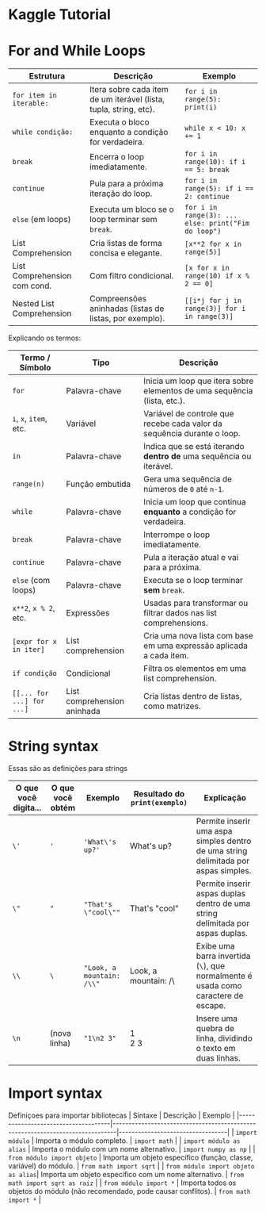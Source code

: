 # Kaggle Tutorial

# For and While Loops


| Estrutura                     | Descrição                                                                 | Exemplo                                                                 |
|------------------------------|---------------------------------------------------------------------------|-------------------------------------------------------------------------|
| `for item in iterable:`      | Itera sobre cada item de um iterável (lista, tupla, string, etc).         | `for i in range(5): print(i)`                                          |
| `while condição:`            | Executa o bloco enquanto a condição for verdadeira.                       | `while x < 10: x += 1`                                                 |
| `break`                      | Encerra o loop imediatamente.                                             | `for i in range(10): if i == 5: break`                                 |
| `continue`                   | Pula para a próxima iteração do loop.                                     | `for i in range(5): if i == 2: continue`                               |
| `else` (em loops)            | Executa um bloco se o loop terminar sem `break`.                          | `for i in range(3): ... else: print("Fim do loop")`                    |
| List Comprehension           | Cria listas de forma concisa e elegante.                                  | `[x**2 for x in range(5)]`                                             |
| List Comprehension com cond. | Com filtro condicional.                                                   | `[x for x in range(10) if x % 2 == 0]`                                 |
| Nested List Comprehension    | Compreensões aninhadas (listas de listas, por exemplo).                   | `[[i*j for j in range(3)] for i in range(3)]`                          |

Explicando os termos:

| Termo / Símbolo           | Tipo                  | Descrição                                                                 |
|---------------------------|-----------------------|---------------------------------------------------------------------------|
| `for`                     | Palavra-chave         | Inicia um loop que itera sobre elementos de uma sequência (lista, etc.). |
| `i`, `x`, `item`, etc.    | Variável              | Variável de controle que recebe cada valor da sequência durante o loop.  |
| `in`                      | Palavra-chave         | Indica que se está iterando **dentro de** uma sequência ou iterável.     |
| `range(n)`                | Função embutida       | Gera uma sequência de números de `0` até `n-1`.                           |
| `while`                   | Palavra-chave         | Inicia um loop que continua **enquanto** a condição for verdadeira.      |
| `break`                   | Palavra-chave         | Interrompe o loop imediatamente.                                         |
| `continue`                | Palavra-chave         | Pula a iteração atual e vai para a próxima.                              |
| `else` (com loops)        | Palavra-chave         | Executa se o loop terminar **sem** `break`.                              |
| `x**2`, `x % 2`, etc.     | Expressões            | Usadas para transformar ou filtrar dados nas list comprehensions.        |
| `[expr for x in iter]`    | List comprehension     | Cria uma nova lista com base em uma expressão aplicada a cada item.      |
| `if condição`             | Condicional            | Filtra os elementos em uma list comprehension.                           |
| `[[... for ...] for ...]` | List comprehension aninhada | Cria listas dentro de listas, como matrizes.                          |

# String syntax
Essas são as definições para strings 

| O que você digita... | O que você obtém | Exemplo                        | Resultado do `print(exemplo)`       | Explicação                                                                 |
|----------------------|------------------|--------------------------------|--------------------------------------|-----------------------------------------------------------------------------|
| `\'`                 | `'`              | `'What\'s up?'`               | What's up?                           | Permite inserir uma aspa simples dentro de uma string delimitada por aspas simples. |
| `\"`                 | `"`              | `"That's \"cool\""`           | That's "cool"                        | Permite inserir aspas duplas dentro de uma string delimitada por aspas duplas.       |
| `\\`                 | `\`              | `"Look, a mountain: /\\"`     | Look, a mountain: /\                | Exibe uma barra invertida (`\`), que normalmente é usada como caractere de escape.   |
| `\n`                 | (nova linha)     | `"1\n2 3"`                     | 1<br>2 3                             | Insere uma quebra de linha, dividindo o texto em duas linhas.                        |



# Import syntax



Definiçoes para importar bibliotecas
| Sintaxe                              | Descrição                                                                    | Exemplo                          |
|-------------------------------------|-------------------------------------------------------------------------------|----------------------------------|
| `import módulo`                     | Importa o módulo completo.                                                   | `import math`                    |
| `import módulo as alias`            | Importa o módulo com um nome alternativo.                                    | `import numpy as np`            |
| `from módulo import objeto`         | Importa um objeto específico (função, classe, variável) do módulo.           | `from math import sqrt`         |
| `from módulo import objeto as alias`| Importa um objeto específico com um nome alternativo.                        | `from math import sqrt as raiz` |
| `from módulo import *`              | Importa todos os objetos do módulo (não recomendado, pode causar conflitos). | `from math import *`            |
